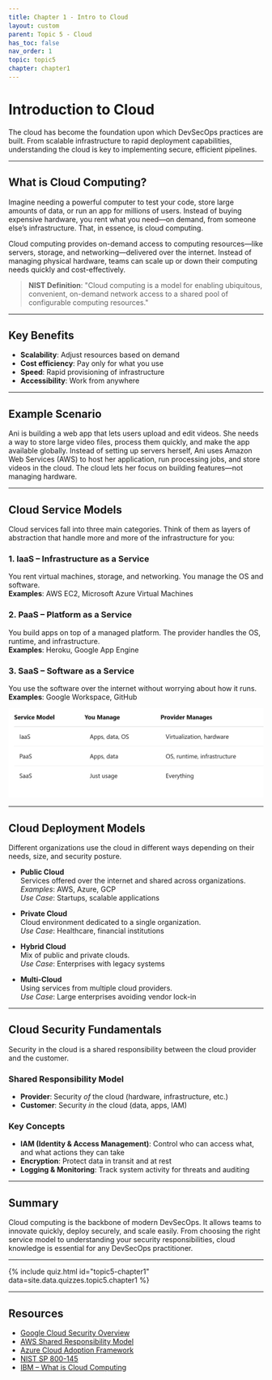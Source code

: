 ```yaml
---
title: Chapter 1 - Intro to Cloud
layout: custom
parent: Topic 5 - Cloud 
has_toc: false
nav_order: 1
topic: topic5
chapter: chapter1
---
```

# Introduction to Cloud

The cloud has become the foundation upon which DevSecOps practices are built. From scalable infrastructure to rapid deployment capabilities, understanding the cloud is key to implementing secure, efficient pipelines.

---

## What is Cloud Computing?

Imagine needing a powerful computer to test your code, store large amounts of data, or run an app for millions of users. Instead of buying expensive hardware, you rent what you need—on demand, from someone else’s infrastructure. That, in essence, is cloud computing.

Cloud computing provides on-demand access to computing resources—like servers, storage, and networking—delivered over the internet. Instead of managing physical hardware, teams can scale up or down their computing needs quickly and cost-effectively.

> **NIST Definition**: "Cloud computing is a model for enabling ubiquitous, convenient, on-demand network access to a shared pool of configurable computing resources."

---

## Key Benefits

- **Scalability**: Adjust resources based on demand  
- **Cost efficiency**: Pay only for what you use  
- **Speed**: Rapid provisioning of infrastructure  
- **Accessibility**: Work from anywhere  

---

## Example Scenario

Ani is building a web app that lets users upload and edit videos. She needs a way to store large video files, process them quickly, and make the app available globally. Instead of setting up servers herself, Ani uses Amazon Web Services (AWS) to host her application, run processing jobs, and store videos in the cloud. The cloud lets her focus on building features—not managing hardware.

---

## Cloud Service Models

Cloud services fall into three main categories. Think of them as layers of abstraction that handle more and more of the infrastructure for you:

### 1. IaaS – Infrastructure as a Service
You rent virtual machines, storage, and networking. You manage the OS and software.  
**Examples**: AWS EC2, Microsoft Azure Virtual Machines

### 2. PaaS – Platform as a Service
You build apps on top of a managed platform. The provider handles the OS, runtime, and infrastructure.  
**Examples**: Heroku, Google App Engine

### 3. SaaS – Software as a Service
You use the software over the internet without worrying about how it runs.  
**Examples**: Google Workspace, GitHub

![Cloud Service Models](../../../../images/introtocloudcapstone.png)


---

## Cloud Deployment Models

Different organizations use the cloud in different ways depending on their needs, size, and security posture.

- **Public Cloud**  
  Services offered over the internet and shared across organizations.  
  *Examples*: AWS, Azure, GCP  
  *Use Case*: Startups, scalable applications  

- **Private Cloud**  
  Cloud environment dedicated to a single organization.  
  *Use Case*: Healthcare, financial institutions  

- **Hybrid Cloud**  
  Mix of public and private clouds.  
  *Use Case*: Enterprises with legacy systems  

- **Multi-Cloud**  
  Using services from multiple cloud providers.  
  *Use Case*: Large enterprises avoiding vendor lock-in  

---

## Cloud Security Fundamentals

Security in the cloud is a shared responsibility between the cloud provider and the customer.

### Shared Responsibility Model

- **Provider**: Security *of* the cloud (hardware, infrastructure, etc.)
- **Customer**: Security *in* the cloud (data, apps, IAM)

### Key Concepts

- **IAM (Identity & Access Management)**: Control who can access what, and what actions they can take  
- **Encryption**: Protect data in transit and at rest  
- **Logging & Monitoring**: Track system activity for threats and auditing  

---

## Summary

Cloud computing is the backbone of modern DevSecOps. It allows teams to innovate quickly, deploy securely, and scale easily. From choosing the right service model to understanding your security responsibilities, cloud knowledge is essential for any DevSecOps practitioner.

---

{% include quiz.html
  id="topic5-chapter1"
  data=site.data.quizzes.topic5.chapter1
%}

---

## Resources

- [Google Cloud Security Overview](https://cloud.google.com/blog/topics/developers-practitioners/google-cloud-security-overview)  
- [AWS Shared Responsibility Model](https://aws.amazon.com/compliance/shared-responsibility-model/)  
- [Azure Cloud Adoption Framework](https://learn.microsoft.com/en-us/azure/cloud-adoption-framework/)  
- [NIST SP 800-145](https://nvlpubs.nist.gov/nistpubs/Legacy/SP/nistspecialpublication800-145.pdf)  
- [IBM – What is Cloud Computing](https://www.ibm.com/think/topics/cloud-computing)
